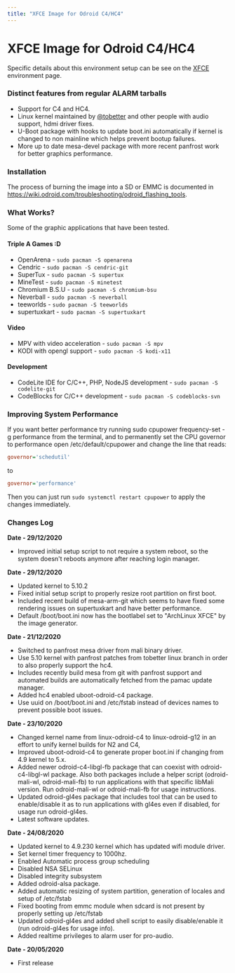 ```yaml
---
title: "XFCE Image for Odroid C4/HC4"
---
```


# XFCE Image for Odroid C4/HC4

Specific details about this environment setup can be see on the [XFCE](/env/xfce)
environment page.

### Distinct features from regular ALARM tarballs

* Support for C4 and HC4.
* Linux kernel maintained by [@tobetter](https://github.com/tobetter) and other
  people with audio support, hdmi driver fixes.
* U-Boot package with hooks to update boot.ini automatically if kernel is
  changed to non mainline which helps prevent bootup failures.
* More up to date mesa-devel package with more recent panfrost work for better
  graphics performance.

### Installation

The process of burning the image into a SD or EMMC is documented in
<https://wiki.odroid.com/troubleshooting/odroid_flashing_tools>.

### What Works?

Some of the graphic applications that have been tested.

#### Triple A Games :D

* OpenArena - `sudo pacman -S openarena`
* Cendric - `sudo pacman -S cendric-git`
* SuperTux - `sudo pacman -S supertux`
* MineTest - `sudo pacman -S minetest`
* Chromium B.S.U - `sudo pacman -S chromium-bsu`
* Neverball - `sudo pacman -S neverball`
* teeworlds - `sudo pacman -S teeworlds`
* supertuxkart - `sudo pacman -S supertuxkart`

#### Video

* MPV with video acceleration - `sudo pacman -S mpv`
* KODI with opengl support - `sudo pacman -S kodi-x11`

#### Development

* CodeLite IDE for C/C++, PHP, NodeJS development - `sudo pacman -S codelite-git`
* CodeBlocks for C/C++ development - `sudo pacman -S codeblocks-svn`

### Improving System Performance

If you want better performance try running sudo cpupower frequency-set -g
performance from the terminal, and to permanently set the CPU governor to
performance open /etc/default/cpupower and change the line that reads:

```ini
governor='schedutil'
```
to
```ini
governor='performance'
```

Then you can just run `sudo systemctl restart cpupower` to apply the changes
immediately.

### Changes Log

**Date - 29/12/2020**
* Improved initial setup script to not require a system reboot, so the system
  doesn't reboots anymore after reaching login manager.

**Date - 29/12/2020**
* Updated kernel to 5.10.2
* Fixed initial setup script to properly resize root partition on first boot.
* Included recent build of mesa-arm-git which seems to have fixed some
  rendering issues on supertuxkart and have better performance.
* Default /boot/boot.ini now has the bootlabel set to "ArchLinux XFCE" by the
  image generator.

**Date - 21/12/2020**
* Switched to panfrost mesa driver from mali binary driver.
* Use 5.10 kernel with panfrost patches from tobetter linux branch in order
  to also properly support the hc4.
* Includes recently build mesa from git with panfrost support and automated
  builds are automatically fetched from the pamac update manager.
* Added hc4 enabled uboot-odroid-c4 package.
* Use uuid on /boot/boot.ini and /etc/fstab instead of devices names to
  prevent possible boot issues.

**Date - 23/10/2020**
* Changed kernel name from linux-odroid-c4 to linux-odroid-g12 in an effort
  to unify kernel builds for N2 and C4,
* Improved uboot-odroid-c4 to generate proper boot.ini if changing
  from 4.9 kernel to 5.x.
* Added newer odroid-c4-libgl-fb package that can coexist with
  odroid-c4-libgl-wl package. Also both packages include a helper script
  (odroid-mali-wl, odroid-mali-fb) to run applications with that specific
  libMali version. Run odroid-mali-wl or odroid-mali-fb for usage instructions.
* Updated odroid-gl4es package that includes tool that can be used to
  enable/disable it as to run applications with gl4es even if disabled,
  for usage run odroid-gl4es.
* Latest software updates.

**Date - 24/08/2020**
* Updated kernel to 4.9.230 kernel which has updated wifi module driver.
* Set kernel timer frequency to 1000hz.
* Enabled Automatic process group scheduling
* Disabled NSA SELinux
* Disabled integrity subsystem
* Added odroid-alsa package.
* Added automatic resizing of system partition, generation of locales and
  setup of /etc/fstab
* Fixed booting from emmc module when sdcard is not present by properly
  setting up /etc/fstab
* Updated odroid-gl4es and added shell script to easily disable/enable it
  (run odroid-gl4es for usage info).
* Added realtime privileges to alarm user for pro-audio.

**Date - 20/05/2020**
* First release
